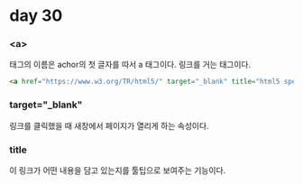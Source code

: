 # day 30

### \<a>
태그의 이름은 achor의 첫 글자를 따서 a 태그이다. 링크를 거는 태그이다.

```html
<a href="https://www.w3.org/TR/html5/" target="_blank" title="html5 specification">
```

### target="_blank"
링크를 클릭했을 때 새창에서 페이지가 열리게 하는 속성이다.

### title
이 링크가 어떤 내용을 담고 있는지를 툴팁으로 보여주는 기능이다.
